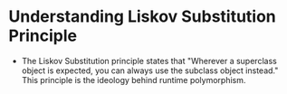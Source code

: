 # Understanding Liskov Substitution Principle

- The Liskov Substitution principle states that "Wherever a superclass object is expected, you can always use the subclass object instead." This principle is the ideology behind runtime polymorphism.
